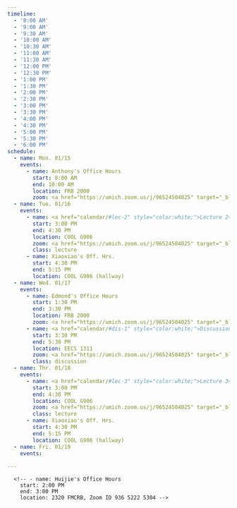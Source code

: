 ```yaml
---
timeline:
  - '8:00 AM'
  - '9:00 AM'
  - '9:30 AM'
  - '10:00 AM'
  - '10:30 AM'
  - '11:00 AM'
  - '11:30 AM'
  - '12:00 PM'
  - '12:30 PM'
  - '1:00 PM'
  - '1:30 PM'
  - '2:00 PM'
  - '2:30 PM'
  - '3:00 PM'
  - '3:30 PM'
  - '4:00 PM'
  - '4:30 PM'
  - '5:00 PM'
  - '5:30 PM'
  - '6:00 PM'
schedule:
  - name: Mon. 01/15
    events:
      - name: Anthony's Office Hours
        start: 8:00 AM
        end: 10:00 AM
        location: FRB 2000
        zoom: <a href="https://umich.zoom.us/j/96524504025" target="_blank" style="color:white;">Zoom Link (deeprob)</a>
  - name: Tue. 01/16
    events:
      - name: <a href="calendar/#lec-2" style="color:white;">Lecture 2</a>
        start: 3:00 PM
        end: 4:30 PM
        location: COOL G906
        zoom: <a href="https://umich.zoom.us/j/96524504025" target="_blank" style="color:white;">Zoom Link (deeprob)</a>
        class: lecture
      - name: Xiaoxiao's Off. Hrs.
        start: 4:30 PM
        end: 5:15 PM
        location: COOL G906 (hallway)
  - name: Wed. 01/17
    events:
      - name: Edmond's Office Hours
        start: 1:30 PM
        end: 3:30 PM
        location: FRB 2000
        zoom: <a href="https://umich.zoom.us/j/96524504025" target="_blank" style="color:white;">Zoom Link (deeprob)</a>
      - name: <a href="calendar/#dis-1" style="color:white;">Discussion 1</a>
        start: 3:30 PM
        end: 5:30 PM
        location: EECS 1311
        zoom: <a href="https://umich.zoom.us/j/96524504025" target="_blank" style="color:white;">Zoom Link (deeprob)</a>
        class: discussion
  - name: Thr. 01/18
    events:
      - name: <a href="calendar/#lec-3" style="color:white;">Lecture 3</a>
        start: 3:00 PM
        end: 4:30 PM
        location: COOL G906
        zoom: <a href="https://umich.zoom.us/j/96524504025" target="_blank" style="color:white;">Zoom Link (deeprob)</a>
        class: lecture
      - name: Xiaoxiao's Off. Hrs.
        start: 4:30 PM
        end: 5:15 PM
        location: COOL G906 (hallway)
  - name: Fri. 01/19
    events:
      
---
```


      <!-- - name: Huijie's Office Hours
        start: 2:00 PM
        end: 3:00 PM
        location: 2320 FMCRB, Zoom ID 936 5222 5304 -->
